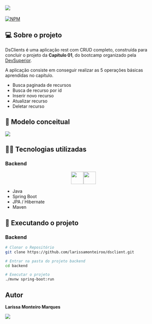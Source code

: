 <h1 >
    <img src="https://ik.imagekit.io/cloudimage28/DSCLIENTS_bLJ_NP-M0.svg?updatedAt=1632961803283">
</h1>

[![NPM](https://img.shields.io/npm/l/react)](https://github.com/larissamonteiroo/dsclient/blob/main/LICENSE)

## 💻 Sobre o projeto

DsClients é uma aplicação rest com CRUD completo, construída para concluir o projeto da **Capítulo 01**, do bootcamp organizado pela [DevSuperior](https://devsuperior.com "Site da DevSuperior").

A aplicação consiste em conseguir realizar as 5 operações básicas aprendidas no capítulo.

- Busca paginada de recursos
- Busca de recurso por id
- Inserir novo recurso
- Atualizar recurso
- Deletar recurso

## 📍 Modelo conceitual

<img src="https://ik.imagekit.io/cloudimage28/modeloconceitual_dsclients_Zg7ffM8XjR.png?updatedAt=1632962348536">

## 👩‍💻 Tecnologias utilizadas 

### Backend

<div style="display: flex; justify-content: center;">
    <img height="40" src="https://cdn.jsdelivr.net/gh/devicons/devicon/icons/java/java-original-wordmark.svg" />
    <img height="40" src="https://cdn.jsdelivr.net/gh/devicons/devicon/icons/spring/spring-original-wordmark.svg" />
</div>

- Java 
- Spring Boot
- JPA / Hibernate
- Maven

## 🚀 Executando o projeto

### Backend

```bash
# Clonar o Repositório
git clone https://github.com/larissamonteiroo/dsclient.git
```

```bash
# Entrar na pasta do projeto backend
cd backend
```

```bash
# Executar o projeto
./mvnw spring-boot:run
```

## Autor

**Laríssa Monteiro Marques**

<a href="https://www.linkedin.com/in/larissa-monteiro-marques/" >
    <img src="https://img.shields.io/badge/LinkedIn-0077B5?style=for-the-badge&logo=linkedin&logoColor=white"> 
</a>
